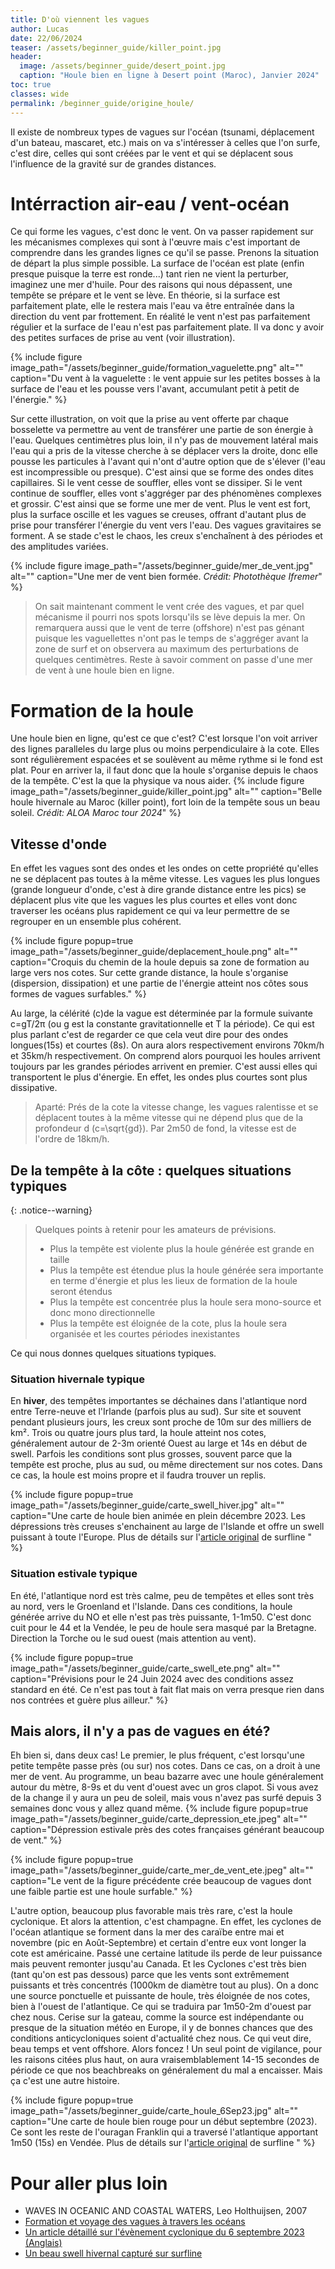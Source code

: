```yaml
---
title: D'où viennent les vagues
author: Lucas
date: 22/06/2024
teaser: /assets/beginner_guide/killer_point.jpg
header:
  image: /assets/beginner_guide/desert_point.jpg
  caption: "Houle bien en ligne à Desert point (Maroc), Janvier 2024"
toc: true
classes: wide
permalink: /beginner_guide/origine_houle/
---
```

Il existe de nombreux types de vagues sur l'océan (tsunami, déplacement
d'un bateau, mascaret, etc.) mais on va s'intéresser à celles que l'on
surfe, c'est dire, celles qui sont créées par le vent et qui se
déplacent sous l'influence de la gravité sur de grandes distances.


# Intérraction air-eau / vent-océan

Ce qui forme les vagues, c'est donc le vent. On va passer rapidement sur
les mécanismes complexes qui sont à l'œuvre mais c'est important de
comprendre dans les grandes lignes ce qu'il se passe. Prenons la
situation de départ la plus simple possible. La surface de l'océan est
plate (enfin presque puisque la terre est ronde...) tant rien ne vient
la perturber, imaginez une mer d'huile. Pour des raisons qui nous
dépassent, une tempête se prépare et le vent se lève. En théorie, si
la surface est parfaitement plate, elle le restera mais l'eau va être
entraînée dans la direction du vent par frottement. En réalité le vent n'est pas
parfaitement régulier et la surface de l'eau n'est pas parfaitement
plate. Il va donc y avoir des petites surfaces de prise au vent (voir
illustration).


{% include figure image_path="/assets/beginner_guide/formation_vaguelette.png" alt="" caption="Du vent à la vaguelette : le vent appuie sur les petites bosses à la surface de l'eau et les pousse vers l'avant, accumulant petit à petit de l'énergie." %}

Sur cette illustration, on voit que la prise au vent offerte par chaque
bosselette va permettre au vent de transférer une partie de son énergie
à l'eau. Quelques centimètres plus loin, il n'y pas de mouvement latéral
mais l'eau qui a pris de la vitesse cherche à se déplacer vers la
droite, donc elle pousse les particules à l'avant qui n'ont d'autre
option que de s'élever (l'eau est incompressible ou presque). C'est
ainsi que se forme des ondes dites capillaires. Si le vent cesse de
souffler, elles vont se dissiper. Si le vent continue de souffler, elles
vont s'aggréger par des phénomènes complexes et grossir. C'est ainsi que
se forme une mer de vent. Plus le vent est fort, plus la surface oscille
et les vagues se creuses, offrant d'autant plus de prise pour transférer
l'énergie du vent vers l'eau. Des vagues gravitaires se forment. A se
stade c'est le chaos, les creux s'enchaînent à des périodes et des
amplitudes variées.


{% include figure image_path="/assets/beginner_guide/mer_de_vent.jpg" alt="" caption="Une mer de vent bien formée. *Crédit: Photothèque Ifremer*" %}

> On sait maintenant comment le vent crée des vagues, et par quel
> mécanisme il pourri nos spots lorsqu'ils se lève depuis la mer. On
> remarquera aussi que le vent de terre (offshore) n'est pas génant
> puisque les vaguellettes n'ont pas le temps de s'aggréger avant la zone
> de surf et on observera au maximum des perturbations de quelques
> centimètres. Reste à savoir comment on passe d'une mer de vent à une
> houle bien en ligne.

# Formation de la houle

Une houle bien en ligne, qu'est ce que c'est? C'est lorsque l'on voit
arriver des lignes paralleles du large plus ou moins perpendiculaire à
la cote. Elles sont régulièrement espacées et se soulèvent au même
rythme si le fond est plat. Pour en arriver la, il faut donc que la
houle s'organise depuis le chaos de la tempête. C'est la que la physique
va nous aider.
{% include figure image_path="/assets/beginner_guide/killer_point.jpg" alt="" caption="Belle houle hivernale au Maroc (killer point), fort loin de la tempête sous un beau soleil. *Crédit: ALOA Maroc tour 2024*" %}

## Vitesse d'onde
En effet les vagues sont des ondes et les ondes on cette propriété
qu'elles ne se déplacent pas toutes à la même vitesse. Les vagues les
plus longues (grande longueur d'onde, c'est à dire grande distance entre
les pics) se déplacent plus vite que les vagues les plus courtes et
elles vont donc traverser les océans plus rapidement ce qui va leur
permettre de se regrouper en un ensemble plus cohérent.

{% include figure popup=true image_path="/assets/beginner_guide/deplacement_houle.png" alt="" caption="Croquis du chemin de la houle depuis sa zone de formation au large vers nos cotes. Sur cette grande distance, la houle s'organise (dispersion, dissipation) et une partie de l'énergie atteint nos côtes sous formes de vagues surfables." %}

Au large, la célérité (c)de la vague est déterminée par la formule
suivante c=gT/2π (ou g est la constante gravitationnelle et T la
période). Ce qui est plus parlant c'est de regarder ce que cela veut
dire pour des ondes longues(15s) et courtes (8s). On aura alors
respectivement environs 70km/h et 35km/h respectivement. On comprend
alors pourquoi les houles arrivent toujours par les grandes périodes
arrivent en premier. C'est aussi elles qui transportent le plus
d'énergie. En effet, les ondes plus courtes sont plus dissipative.

> Aparté: Prés de la cote la vitesse change, les vagues ralentisse et se
> déplacent toutes à la même vitesse qui ne dépend plus que de la
> profondeur d (c=\sqrt{gd}). Par 2m50 de fond, la vitesse est de l'ordre
> de 18km/h.

## De la tempête à la côte : quelques situations typiques

{: .notice--warning}
> Quelques points à retenir pour les amateurs de prévisions.
> - Plus la tempête est violente plus la houle générée est grande en taille
> - Plus la tempête est étendue plus la houle générée sera importante en terme d'énergie et plus les lieux de formation de la houle seront étendus
> - Plus la tempête est concentrée plus la houle sera mono-source et donc mono directionnelle
> - Plus la tempête est éloignée de la cote, plus la houle sera organisée et les courtes périodes inexistantes

Ce qui nous donnes quelques situations typiques.

### Situation hivernale typique
En **hiver**, des tempêtes importantes se déchaines dans l'atlantique
nord entre Terre-neuve et l'Irlande (parfois plus au sud). Sur site et
souvent pendant plusieurs jours, les creux sont proche de 10m sur des
milliers de km². Trois ou quatre jours plus tard, la houle atteint nos
cotes, généralement autour de 2-3m orienté Ouest au large et 14s en
début de swell. Parfois les conditions sont plus grosses, souvent parce
que la tempête est proche, plus au sud, ou même directement sur nos
cotes. Dans ce cas, la houle est moins propre et il faudra trouver un
replis.

{% include figure popup=true image_path="/assets/beginner_guide/carte_swell_hiver.jpg" alt="" caption="Une carte de houle bien animée en plein décembre 2023. Les dépressions très creuses s'enchainent au large de l'Islande et offre un swell puissant à toute l'Europe. Plus de détails sur l'[article original](https://www.surfline.com/surf-news/winters-best-across-western-europe/193109) de surfline " %}

### Situation estivale typique
En été, l'atlantique nord est très calme, peu de tempêtes et elles sont
très au nord, vers le Groenland et l'Islande. Dans ces conditions, la
houle générée arrive du NO et elle n'est pas très puissante, 1-1m50.
C'est donc cuit pour le 44 et la Vendée, le peu de houle sera masqué par
la Bretagne. Direction la Torche ou le sud ouest (mais attention au
vent).


{% include figure popup=true image_path="/assets/beginner_guide/carte_swell_ete.png" alt="" caption="Prévisions pour le 24 Juin 2024 avec des conditions assez standard en été. Ce n'est pas tout à fait flat mais on verra presque rien dans nos contrées et guère plus ailleur." %}

## Mais alors, il n'y a pas de vagues en été?

Eh bien si, dans deux cas! Le premier, le plus fréquent, c'est
lorsqu'une petite tempête passe près (ou sur) nos cotes. Dans ce cas, on
a droit à une mer de vent. Au programme, un beau bazarre avec une houle
généralement autour du mètre, 8-9s et du vent d'ouest avec un gros
clapot. Si vous avez de la change il y aura un peu de soleil, mais vous
n'avez pas surfé depuis 3 semaines donc vous y allez quand même.
{% include figure popup=true image_path="/assets/beginner_guide/carte_depression_ete.jpeg" alt="" caption="Dépression estivale près des cotes françaises générant beaucoup de vent." %}
  
{% include figure popup=true image_path="/assets/beginner_guide/carte_mer_de_vent_ete.jpeg" alt="" caption="Le vent de la figure précédente crée beaucoup de vagues dont une faible partie est une houle surfable." %}


L'autre option, beaucoup plus favorable mais très rare, c'est la houle
cyclonique. Et alors la attention, c'est champagne. En effet, les
cyclones de l'océan atlantique se forment dans la mer des caraïbe entre
mai et novembre (pic en Août-Septembre) et certain d'entre eux vont
longer la cote est américaine. Passé une certaine latitude ils perde de
leur puissance mais peuvent remonter jusqu'au Canada. Et les Cyclones
c'est très bien (tant qu'on est pas dessous) parce que les vents sont
extrêmement puissants et très concentrés (1000km de diamètre tout au
plus). On a donc une source ponctuelle et puissante de houle, très
éloignée de nos cotes, bien à l'ouest de l'atlantique. Ce qui se
traduira par 1m50-2m d'ouest par chez nous. Cerise sur la gateau, comme
la source est indépendante ou presque de la situation météo en Europe,
il y de bonnes chances que des conditions anticycloniques soient
d'actualité chez nous. Ce qui veut dire, beau temps et vent offshore.
Alors foncez ! Un seul point de vigilance, pour les raisons citées plus
haut, on aura vraisemblablement 14-15 secondes de période ce que nos
beachbreaks on généralement du mal a encaisser. Mais ça c'est une autre
histoire.

{% include figure popup=true image_path="/assets/beginner_guide/carte_houle_6Sep23.jpg" alt="" caption="Une carte de houle bien rouge pour un début septembre (2023). Ce sont les reste de l'ouragan Franklin qui a traversé l'atlantique apportant 1m50 (15s) en Vendée. Plus de détails sur l'[article original](https://www.surfline.com/surf-news/ex-hurricane-franklin-met-western-europe/186527) de surfline " %}

# Pour aller plus loin
 - WAVES IN OCEANIC AND COASTAL WATERS, Leo Holthuijsen, 2007
 - [Formation et voyage des vagues à travers les océans](https://severeweather.wmo.int/TCFW/RAI_Training2017/12_CyclonicSwell-StormSurge_AdrienColomb.pdf)
 - [Un article détaillé sur l'évènement cyclonique du 6 septembre 2023 (Anglais)](https://www.surfline.com/surf-news/ex-hurricane-franklin-met-western-europe/186527)
 - [Un beau swell hivernal capturé sur surfline](https://www.surfline.com/surf-news/winters-best-across-western-europe/193109)
